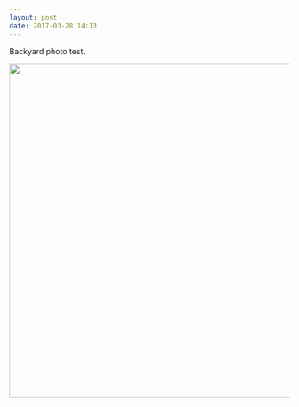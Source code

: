 ```yaml
---
layout: post
date: 2017-03-28 14:13
---
```

Backyard photo test.

<img src="http://manton.micro.blog/uploads/2017/4db9ed8b71.jpg" width="600" height="600" style="height: auto" />
